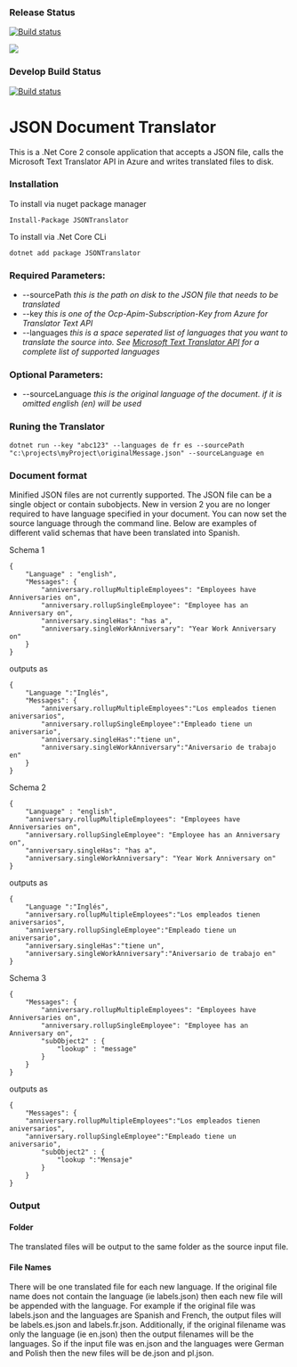 ### Release Status

[![Build status](https://dev.azure.com/theblindsquirrel/JSON%20Translator/_apis/build/status/JSON%20Translator%20-%20Master)](https://dev.azure.com/theblindsquirrel/JSON%20Translator/_build/latest?definitionId=1)

[![](https://vsrm.dev.azure.com/theblindsquirrel/_apis/public/Release/badge/de913588-44d8-4c40-8623-b8b76e68431a/4/4)](https://vsrm.dev.azure.com/theblindsquirrel/_apis/public/Release/badge/de913588-44d8-4c40-8623-b8b76e68431a/4/4)

### Develop Build Status

[![Build status](https://dev.azure.com/TheBlindSquirrel/JSON%20Translator/_apis/build/status/JSON%20Translator%20-%20Develop)](https://dev.azure.com/TheBlindSquirrel/JSON%20Translator/_build/latest?definitionId=5)


# JSON Document Translator

This is a .Net Core 2 console application that accepts a JSON file, calls the Microsoft Text Translator API in Azure and writes translated files to disk.

### Installation
To install via nuget package manager 
    
    Install-Package JSONTranslator

To install via .Net Core CLi

    dotnet add package JSONTranslator


### Required Parameters:
* --sourcePath  _this is the path on disk to the JSON file that needs to be translated_
* --key  _this is one of the Ocp-Apim-Subscription-Key from Azure for Translator Text API_
* --languages  _this is a space seperated list of languages that you want to translate the source into. See [Microsoft Text Translator API][1] for a complete list of supported languages_

### Optional Parameters:
* --sourceLanguage _this is the original language of the document. if it is omitted english (en) will be used_

### Runing the Translator
    dotnet run --key "abc123" --languages de fr es --sourcePath "c:\projects\myProject\originalMessage.json" --sourceLanguage en

### Document format
Minified JSON files are not currently supported. The JSON file can be a single object or contain subobjects. New in version 2 you are no longer required to have language specified in your document. You can now set the source language through the command line. Below are examples of different valid schemas that have been translated into Spanish.

Schema 1

    {
        "Language" : "english",
        "Messages": {
            "anniversary.rollupMultipleEmployees": "Employees have Anniversaries on",
            "anniversary.rollupSingleEmployee": "Employee has an Anniversary on",
            "anniversary.singleHas": "has a",
            "anniversary.singleWorkAnniversary": "Year Work Anniversary on"
        }
    }

outputs as

    {
        "Language ":"Inglés",
        "Messages": {
            "anniversary.rollupMultipleEmployees":"Los empleados tienen aniversarios",
            "anniversary.rollupSingleEmployee":"Empleado tiene un aniversario",
            "anniversary.singleHas":"tiene un",
            "anniversary.singleWorkAnniversary":"Aniversario de trabajo en"
        }
    }



Schema 2

    {
        "Language" : "english",
        "anniversary.rollupMultipleEmployees": "Employees have Anniversaries on",
        "anniversary.rollupSingleEmployee": "Employee has an Anniversary on",
        "anniversary.singleHas": "has a",
        "anniversary.singleWorkAnniversary": "Year Work Anniversary on"
    }

outputs as

    {
        "Language ":"Inglés",
        "anniversary.rollupMultipleEmployees":"Los empleados tienen aniversarios",
        "anniversary.rollupSingleEmployee":"Empleado tiene un aniversario",
        "anniversary.singleHas":"tiene un",
        "anniversary.singleWorkAnniversary":"Aniversario de trabajo en"
    }


Schema 3

    {
        "Messages": {
            "anniversary.rollupMultipleEmployees": "Employees have Anniversaries on",
            "anniversary.rollupSingleEmployee": "Employee has an Anniversary on",
            "subObject2" : {
                "lookup" : "message"
            }
        }
    }

outputs as

    {
        "Messages": {
        "anniversary.rollupMultipleEmployees":"Los empleados tienen aniversarios",
        "anniversary.rollupSingleEmployee":"Empleado tiene un aniversario",
            "subObject2" : {
                "lookup ":"Mensaje"
            }
        }
    }



### Output

#### Folder
The translated files will be output to the same folder as the source input file.

#### File Names
There will be one translated file for each new language. If the original file name does not contain the language (ie labels.json) then each new file will be appended with the language. For example if the original file was labels.json and the languages are Spanish and French, the output files will be labels.es.json and labels.fr.json. Additionally, if the original filename was only the language (ie en.json) then the output filenames will be the languages. So if the input file was en.json and the languages were German and Polish then the new files will be de.json and pl.json.

[1]:https://docs.microsoft.com/en-us/azure/cognitive-services/translator/languages/
